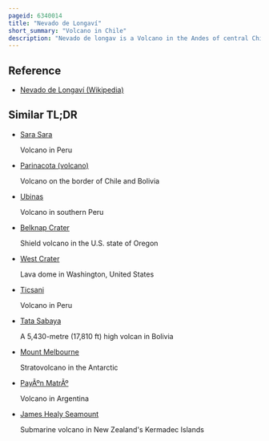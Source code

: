 ```yaml
---
pageid: 6340014
title: "Nevado de Longaví"
short_summary: "Volcano in Chile"
description: "Nevado de longav is a Volcano in the Andes of central Chile. The 3242m tall Volcano lies in the Province of Linares which is Part of the Maule Region. It features a Summit Crater and several parasitic Vents. The volcano is constructed principally from lava flows. Two Collapses of the Edifice have carved Collapse Scars into the Volcano one on the eastern Slope known as Lomas Limpias and another on the southwestern Slope known as Los Bueye. The Volcano is topped by a Glacier and the Rivers achibueno and blanco Originate on the Mountain."
---
```


## Reference

- [Nevado de Longaví (Wikipedia)](https://en.wikipedia.org/?curid=6340014)

## Similar TL;DR

- [Sara Sara](/tldr/en/sara-sara)

  Volcano in Peru

- [Parinacota (volcano)](/tldr/en/parinacota-volcano)

  Volcano on the border of Chile and Bolivia

- [Ubinas](/tldr/en/ubinas)

  Volcano in southern Peru

- [Belknap Crater](/tldr/en/belknap-crater)

  Shield volcano in the U.S. state of Oregon

- [West Crater](/tldr/en/west-crater)

  Lava dome in Washington, United States

- [Ticsani](/tldr/en/ticsani)

  Volcano in Peru

- [Tata Sabaya](/tldr/en/tata-sabaya)

  A 5,430-metre (17,810 ft) high volcan in Bolivia

- [Mount Melbourne](/tldr/en/mount-melbourne)

  Stratovolcano in the Antarctic

- [PayÃºn MatrÃº](/tldr/en/payun-matru)

  Volcano in Argentina

- [James Healy Seamount](/tldr/en/james-healy-seamount)

  Submarine volcano in New Zealand's Kermadec Islands
